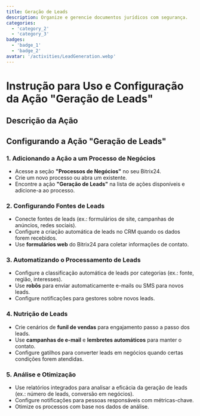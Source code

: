 ```yaml
---
title: Geração de Leads
description: Organize e gerencie documentos jurídicos com segurança.
categories: 
  - 'category_2'
  - 'category_3'
badges: 
  - 'badge_1'
  - 'badge_2'
avatar: '/activities/LeadGeneration.webp'
---
```


# Instrução para Uso e Configuração da Ação "Geração de Leads"

## Descrição da Ação

## **Configurando a Ação "Geração de Leads"**

### 1. Adicionando a Ação a um Processo de Negócios
- Acesse a seção **"Processos de Negócios"** no seu Bitrix24.
- Crie um novo processo ou abra um existente.
- Encontre a ação **"Geração de Leads"** na lista de ações disponíveis e adicione-a ao processo.

### 2. Configurando Fontes de Leads
- Conecte fontes de leads (ex.: formulários de site, campanhas de anúncios, redes sociais).
- Configure a criação automática de leads no CRM quando os dados forem recebidos.
- Use **formulários web** do Bitrix24 para coletar informações de contato.

### 3. Automatizando o Processamento de Leads
- Configure a classificação automática de leads por categorias (ex.: fonte, região, interesses).
- Use **robôs** para enviar automaticamente e-mails ou SMS para novos leads.
- Configure notificações para gestores sobre novos leads.

### 4. Nutrição de Leads
- Crie cenários de **funil de vendas** para engajamento passo a passo dos leads.
- Use **campanhas de e-mail** e **lembretes automáticos** para manter o contato.
- Configure gatilhos para converter leads em negócios quando certas condições forem atendidas.

### 5. Análise e Otimização
- Use relatórios integrados para analisar a eficácia da geração de leads (ex.: número de leads, conversão em negócios).
- Configure notificações para pessoas responsáveis com métricas-chave.
- Otimize os processos com base nos dados de análise.